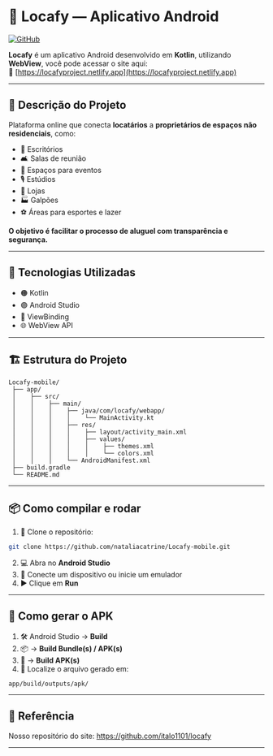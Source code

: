 # 📱 Locafy — Aplicativo Android

[![GitHub](https://img.shields.io/badge/GitHub-Locafy--mobile-black?logo=github)](https://github.com/nataliacatrine/Locafy-mobile)

**Locafy** é um aplicativo Android desenvolvido em **Kotlin**, utilizando **WebView**, você pode acessar o site aqui:  
🔗 [https://locafyproject.netlify.app](https://locafyproject.netlify.app)

---

## 📝 Descrição do Projeto

Plataforma online que conecta **locatários** a **proprietários de espaços não residenciais**, como:  

- 🏢 Escritórios  
- 🛋️ Salas de reunião  
- 🎉 Espaços para eventos  
- 🎙️ Estúdios  
- 🏬 Lojas  
- 🏭 Galpões  
- ⚽ Áreas para esportes e lazer  

**O objetivo é facilitar o processo de aluguel com transparência e segurança.**

---

## 🚀 Tecnologias Utilizadas

- 🟠 Kotlin  
- 🟣 Android Studio  
- 🔵 ViewBinding  
- 🌐 WebView API  

---

## 🏗️ Estrutura do Projeto

```
Locafy-mobile/
 ├── app/
 │    ├── src/
 │    │    ├── main/
 │    │    │    ├── java/com/locafy/webapp/
 │    │    │    │    └── MainActivity.kt
 │    │    │    ├── res/
 │    │    │    │    ├── layout/activity_main.xml
 │    │    │    │    ├── values/
 │    │    │    │    │    ├── themes.xml
 │    │    │    │    │    └── colors.xml
 │    │    │    └── AndroidManifest.xml
 ├── build.gradle
 └── README.md
```

---

## 📦 Como compilar e rodar

1. 🔽 Clone o repositório:  
```bash
git clone https://github.com/nataliacatrine/Locafy-mobile.git
```

2. 💻 Abra no **Android Studio**  
3. 📱 Conecte um dispositivo ou inicie um emulador  
4. ▶️ Clique em **Run**  

---

## 📲 Como gerar o APK

1. 🛠️ Android Studio → **Build**  
2. 📦 → **Build Bundle(s) / APK(s)**  
3. 📲 → **Build APK(s)**  
4. 📁 Localize o arquivo gerado em:  
```
app/build/outputs/apk/
```

---


## 🔗 Referência

Nosso repositório do site: https://github.com/italo1101/locafy


---
